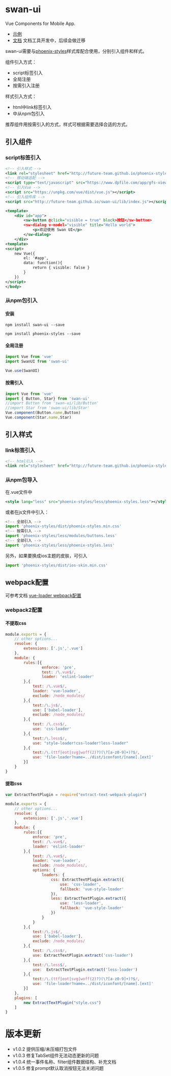 # swan-ui
Vue Components for Mobile App.

- [示例](https://future-team.github.io/swan-ui/examples/index.html#/)
- [文档](http://future-team.github.io/swan-ui/doc/index.html) 文档工具开发中，后续会做迁移


swan-ui需要与[phoenix-styles](http://future-team.github.io/phoenix-styles/example/index.html)样式库配合使用，分别引入组件和样式。

组件引入方式：

- script标签引入
- 全局注册
- 按需引入注册

样式引入方式：

- html中link标签引入
- 中从npm包引入

推荐组件用按需引入的方式，样式可根据需要选择合适的方式。

## 引入组件
### script标签引入
```xml
<!-- 引入样式 -->
<link rel="stylesheet" href="http://future-team.github.io/phoenix-styles/dist/phoenix-styles.min.css" />
<!-- 移动端适配 -->
<script type="text/javascript" src="https://www.dpfile.com/app/gfs-viewport/gfs-viewport.js"></script>
<!-- 引入Vue -->
<script src="https://unpkg.com/vue/dist/vue.js"></script>
<!-- 引入组件库 -->
<script src="http://future-team.github.io/swan-ui/lib/index.js"></script>
```

```xml
<template>
    <div id="app">
        <sw-button @click="visible = true" block>按钮</sw-button>
        <sw-dialog v-model="visible" title="Hello world">
            <p>欢迎使用 Swan UI</p>
        </sw-dialog>
    </div>
<template>
<script>
    new Vue({
        el: '#app',
        data: function(){
            return { visible: false }
        }
    })
</script>
</body>

```

### 从npm包引入

#### 安装

```
npm install swan-ui --save
```

```
npm install phoenix-styles --save
```
#### 全局注册

```javascript
import Vue from 'vue'
import SwanUI from 'swan-ui'

Vue.use(SwanUI)
```

#### 按需引入

```javascript
import Vue from 'vue'
import { Button, Star} from 'swan-ui'
//import Button from 'swan-ui/lib/Button'
//import Star from 'swan-ui/lib/Star'
Vue.component(Button.name,Button)
Vue.component(Star.name,Star)
```

## 引入样式

### link标签引入
```xml
<!-- html引入 -->
<link rel="stylesheet" href="http://future-team.github.io/phoenix-styles/dist/phoenix-styles.min.css" />
```

### 从npm包导入

在.vue文件中
```xml
<style lang="less" src="phoenix-styles/less/phoenix-styles.less"></style>
```
或者在js文件中引入：

```javascript
<!-- 全部引入 -->
import 'phoenix-styles/dist/phoenix-styles.min.css'
<!-- 按需引入 -->
import 'phoenix-styles/less/modules/buttons.less'
<!-- 全部引入 -->
import 'phoenix-styles/less/phoenix-styles.less'
```

另外，如果要换成ios主题的皮肤，可引入

```javascript
import 'phoenix-styles/dist/ios-skin.min.css'
```

## webpack配置

可参考文档 [vue-loader  webpack配置](https://vue-loader.vuejs.org/zh-cn/options.html)

### webpack2配置

#### 不提取css

```javascript
module.exports = {
    // other options...
    resolve: {
        extensions: ['.js','.vue']
    },
    module: {
        rules:[{
                enforce: 'pre',
                test: /\.vue$/,
                loader: 'eslint-loader'
        },{
            test: /\.vue$/,
            loader: 'vue-loader',
            exclude: /node_modules/
        },{
            test:/\.js$/,
            use: ['babel-loader'],
            exclude: /node_modules/
        },{
            test: /\.css$/,
            use: 'css-loader'
        },{
            test:/\.less$/,
            use: "style-loader!css-loader!less-loader"
        },{
            test:/\.(ttf|eot|svg|woff(2)?)(\?[a-z0-9]+)?$/,
            use: 'file-loader?name=../dist/iconfont/[name].[ext]'
        }]
    }
}
```

#### 提取css

```javascript
var ExtractTextPlugin = require("extract-text-webpack-plugin")

module.exports = {
    // other options...
    resolve: {
        extensions: ['.js','.vue']
    },
    module: {
        rules:[{
            enforce: 'pre',
            test: /\.vue$/,
            loader: 'eslint-loader'
        },{
            test: /\.vue$/,
            loader: 'vue-loader',
            exclude: /node_modules/,
            options: {
                loaders: {
                    css: ExtractTextPlugin.extract({
                        use: 'css-loader',
                        fallback: 'vue-style-loader' 
                    }),
                    less: ExtractTextPlugin.extract({
                        use: 'less-loader',
                        fallback: 'vue-style-loader'
                    })
                }
            }
        },{
            test:/\.js$/,
            use: ['babel-loader'],
            exclude: /node_modules/
        },{
            test: /\.css$/,
            use: ExtractTextPlugin.extract('css-loader')
        },{
            test:/\.less$/,
            use:  ExtractTextPlugin.extract('less-loader')
        },{
            test:/\.(ttf|eot|svg|woff(2)?)(\?[a-z0-9]+)?$/,
            use: 'file-loader?name=../dist/iconfont/[name].[ext]'
        }]
    },
    plugins: [
        new ExtractTextPlugin("style.css")
    ]
}
```

# 版本更新

- v1.0.2 提供压缩/未压缩打包文件
- v1.0.3 修复TabSet组件无法动态更新的问题
- v1.0.4 统一事件名称、filter组件数据结构、补充文档
- v1.0.5 修复prompt默认取消按钮无法关闭问题
